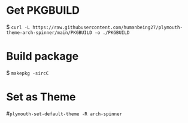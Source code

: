 # Get PKGBUILD 
$ ``` curl -L https://raw.githubusercontent.com/humanbeing27/plymouth-theme-arch-spinner/main/PKGBUILD -o ./PKGBUILD ```
# Build package
$ ``` makepkg -sircC ```
# Set as Theme
#``` plymouth-set-default-theme -R arch-spinner ```
